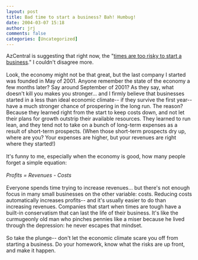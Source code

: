 ```yaml
---
layout: post
title: Bad time to start a business? Bah! Humbug!
date: 2004-03-07 15:18
author: jrj
comments: false
categories: [Uncategorized]
---
```

AzCentral is suggesting that right now, the "<a href="http://www.azcentral.com/business/articles/0227startups27.html" target="_blank">times are too risky to start a business</a>." I couldn't disagree more.<br /><br />Look, the economy might not be that great, but the last company I started was founded in May of 2001. Anyone remember the state of the economy a few months later? Say around September of 2001? As they say, what doesn't kill you makes you stronger... and I firmly believe that businesses started in a less than ideal economic climate-- if they survive the first year-- have a much stronger chance of prospering in the long run. The reason? Because they learned right from the start to keep costs down, and not let their plans for growth outstrip their available resources. They learned to run lean, and they tend not to take on a bunch of long-term expenses as a result of short-term prospects. (When those short-term prospects dry up, where are you? Your expenses are higher, but your revenues are right where they started!)<br /><br />It's funny to me, especially when the economy is good, how many people forget a simple equation:<br /><br />*Profits = Revenues - Costs*<br /><br />Everyone spends time trying to increase revenues... but there's not enough focus in many small businesses on the other variable: costs. Reducing costs automatically increases profits-- and it's usually easier to do than increasing revenues. Companies that start when times are tough have a built-in conservatism that can last the life of their business. It's like the curmugeonly old man who pinches pennies like a miser because he lived through the depression: he never escapes that mindset.<br /><br />So take the plunge-- don't let the economic climate scare you off from starting a business. Do your homework, know what the risks are up front, and make it happen.

